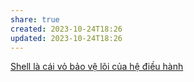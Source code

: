 ```yaml
---
share: true
created: 2023-10-24T18:26
updated: 2023-10-24T18:26
---
```

[Shell là cái vỏ bảo vệ lõi của hệ điều hành](../Shell%20l%C3%A0%20c%C3%A1i%20v%E1%BB%8F%20b%E1%BA%A3o%20v%E1%BB%87%20l%C3%B5i%20c%E1%BB%A7a%20h%E1%BB%87%20%C4%91i%E1%BB%81u%20h%C3%A0nh.md#)